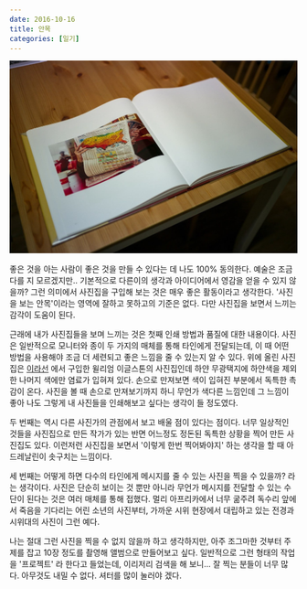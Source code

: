 ```yaml
---
date: 2016-10-16
title: 안목
categories: [일기]
---
```


![William Eggleston - FOR NOW](./image-asset.jpeg)

좋은 것을 아는 사람이 좋은 것을 만들 수 있다는 데 나도 100% 동의한다. 예술은 조금 다를 지 모르겠지만.. 기본적으로 다른이의 생각과 아이디어에서 영감을 얻을 수 있지 않을까? 그런 의미에서 사진집을 구입해 보는 것은 매우 좋은 활동이라고 생각한다. '사진을 보는 안목'이라는 영역에 잘하고 못하고의 기준은 없다. 다만 사진집을 보면서 느끼는 감각이 도움이 된다.

근래에 내가 사진집들을 보며 느끼는 것은 첫째 인쇄 방법과 품질에 대한 내용이다. 사진은 일반적으로 모니터와 종이 두 가지의 매체를 통해 타인에게 전달되는데, 이 때 어떤 방법을 사용해야 조금 더 세련되고 좋은 느낌을 줄 수 있는지 알 수 있다. 위에 올린 사진집은 [이라선](http://www.irasun.co.kr) 에서 구입한 윌리엄 이글스톤의 사진집인데 하얀 무광택지에 하얀색을 제외한 나머지 색에만 염료가 입혀져 있다. 손으로 만져보면 색이 입혀진 부분에서 독특한 촉감이 온다. 사진을 볼 때 손으로 만져보기까지 하니 무언가 색다른 느낌인데 그 느낌이 좋아 나도 그렇게 내 사진들을 인쇄해보고 싶다는 생각이 들 정도였다.

두 번째는 역시 다른 사진가의 관점에서 보고 배울 점이 있다는 점이다. 너무 일상적인 것들을 사진집으로 만든 작가가 있는 반면 어느정도 정돈된 독특한 상황을 찍어 만든 사진집도 있다. 이런저런 사진집을 보면서 '이렇게 한번 찍어봐야지' 하는 생각을 할 때 아드레날린이 솟구치는 느낌이다.

세 번째는 어떻게 하면 다수의 타인에게 메시지를 줄 수 있는 사진을 찍을 수 있을까? 라는 생각이다. 사진은 단순히 보이는 것 뿐만 아니라 무언가 메시지를 전달할 수 있는 수단이 된다는 것은 여러 매체를 통해 접했다. 멀리 아프리카에서 너무 굶주려 독수리 앞에서 죽음을 기다리는 어린 소년의 사진부터, 가까운 시위 현장에서 대립하고 있는 전경과 시위대의 사진이 그런 예다.

나는 절대 그런 사진을 찍을 수 없지 않을까 하고 생각하지만, 아주 조그마한 것부터 주제를 잡고 10장 정도를 촬영해 앨범으로 만들어보고 싶다. 일반적으로 그런 형태의 작업을 '프로젝트' 라 한다고 들었는데, 이리저리 검색을 해 보니... 잘 찍는 분들이 너무 많다. 아무것도 내밀 수 없다. 셔터를 많이 눌러야 겠다.
